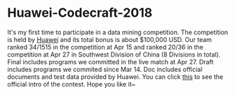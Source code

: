 # Huawei-Codecraft-2018
It's my first time to participate in a data mining competition. The competition is held by [Huawei](http://www.huawei.com/en/about-huawei) and its total bonus is about $100,000 USD. Our team ranked 34/1515 in the competition at Apr 15 and ranked 20/36 in the competition at Apr 27 in Southwest Division of China (8 Divisions in total). Final includes programs we committed in the live match at Apr 27. Draft includes programs we commited since Mar 14. Doc includes official documents and test data provided by Huawei. You can click [this](http://codecraft.devcloud.huaweicloud.com) to see the official intro of the contest. Hope you like it~ 
